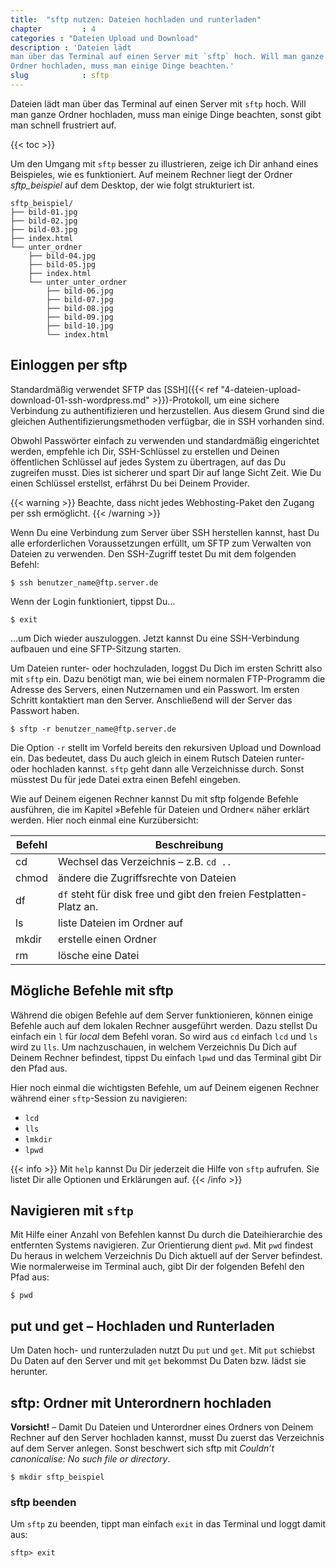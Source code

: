 ```yaml
---
title:  "sftp nutzen: Dateien hochladen und runterladen"
chapter         : 4
categories : "Dateien Upload und Download"
description : 'Dateien lädt
man über das Terminal auf einen Server mit `sftp` hoch. Will man ganze
Ordner hochladen, muss man einige Dinge beachten.'
slug            : sftp
---
```

Dateien lädt man über das Terminal auf einen Server mit `sftp` hoch.
Will man ganze Ordner hochladen, muss man einige Dinge beachten, sonst
gibt man schnell frustriert auf.
<!-- readmore -->

{{< toc >}}

Um den Umgang mit `sftp` besser zu illustrieren, zeige ich Dir anhand
eines Beispieles, wie es funktioniert. Auf meinem Rechner liegt der
Ordner *sftp\_beispiel* auf dem Desktop, der wie folgt strukturiert ist.

    sftp_beispiel/
    ├── bild-01.jpg
    ├── bild-02.jpg
    ├── bild-03.jpg
    ├── index.html
    └── unter_ordner
        ├── bild-04.jpg
        ├── bild-05.jpg
        ├── index.html
        └── unter_unter_ordner
            ├── bild-06.jpg
            ├── bild-07.jpg
            ├── bild-08.jpg
            ├── bild-09.jpg
            ├── bild-10.jpg
            └── index.html

## Einloggen per sftp

Standardmäßig verwendet SFTP das [SSH]({{< ref "4-dateien-upload-download-01-ssh-wordpress.md" >}})-Protokoll, um eine sichere Verbindung zu authentifizieren und herzustellen. Aus diesem Grund sind die gleichen Authentifizierungsmethoden verfügbar, die in SSH vorhanden sind.

Obwohl Passwörter einfach zu verwenden und standardmäßig eingerichtet werden, empfehle ich Dir, SSH-Schlüssel zu erstellen und Deinen öffentlichen Schlüssel auf jedes System zu übertragen, auf das Du zugreifen musst. Dies ist sicherer und spart Dir auf lange Sicht Zeit. Wie Du einen Schlüssel erstellst, erfährst Du bei Deinem Provider.

{{< warning >}}
Beachte, dass nicht jedes Webhosting-Paket den Zugang per ssh ermöglicht.
{{< /warning >}}

Wenn Du eine Verbindung zum Server über SSH herstellen kannst, hast Du alle erforderlichen Voraussetzungen erfüllt, um SFTP zum Verwalten von Dateien zu verwenden. Den SSH-Zugriff testet Du mit dem folgenden Befehl:

    $ ssh benutzer_name@ftp.server.de

Wenn der Login funktioniert, tippst Du…

    $ exit

…um Dich wieder auszuloggen. Jetzt kannst Du eine SSH-Verbindung aufbauen und eine SFTP-Sitzung starten.

Um Dateien runter- oder hochzuladen, loggst Du Dich im ersten Schritt also mit `sftp` ein. Dazu benötigt man, wie bei einem normalen FTP-Programm die Adresse des Servers, einen Nutzernamen und ein Passwort. Im ersten Schritt kontaktiert man den Server. Anschließend will der Server das Passwort haben.

    $ sftp -r benutzer_name@ftp.server.de

Die Option `-r` stellt im Vorfeld bereits den rekursiven Upload und Download ein. Das bedeutet, dass Du auch gleich in einem Rutsch Dateien runter- oder hochladen kannst. `sftp` geht dann alle Verzeichnisse durch. Sonst müsstest Du für jede Datei extra einen Befehl eingeben.

Wie auf Deinem eigenen Rechner kannst Du mit sftp folgende Befehle ausführen, die im Kapitel »Befehle für Dateien und Ordner« näher erklärt werden. Hier noch einmal eine Kurzübersicht:

| Befehl | Beschreibung                                                       |
| ------ | ------------------------------------------------------------------ |
| cd     | Wechsel das Verzeichnis – z.B. `cd ..`                             |
| chmod  | ändere die Zugriffsrechte von Dateien                              |
| df     | `df` steht für disk free und gibt den freien Festplatten-Platz an. |
| ls     | liste Dateien im Ordner auf                                        |
| mkdir  | erstelle einen Ordner                                              |
| rm     | lösche eine Datei                                                  |

## Mögliche Befehle mit sftp

Während die obigen Befehle auf dem Server funktionieren, können einige
Befehle auch auf dem lokalen Rechner ausgeführt werden. Dazu stellst Du
einfach ein `l` für *local* dem Befehl voran. So wird aus `cd` einfach
`lcd` und `ls` wird zu `lls`. Um nachzuschauen, in welchem Verzeichnis
Du Dich auf Deinem Rechner befindest, tippst Du einfach `lpwd` und das
Terminal gibt Dir den Pfad aus.

Hier noch einmal die wichtigsten Befehle, um auf Deinem eigenen Rechner
während einer `sftp`-Session zu navigieren:

* `lcd`
* `lls`
* `lmkdir`
* `lpwd`

{{< info >}}
Mit `help` kannst Du Dir jederzeit die Hilfe von `sftp` aufrufen. Sie listet Dir alle Optionen und Erklärungen auf.
{{< /info >}}

## Navigieren mit `sftp`

Mit Hilfe einer Anzahl von Befehlen kannst Du durch die Dateihierarchie
des entfernten Systems navigieren. Zur Orientierung dient `pwd`. Mit
`pwd` findest Du heraus in welchem Verzeichnis Du Dich aktuell auf der
Server befindest. Wie normalerweise im Terminal auch, gibt Dir der
folgenden Befehl den Pfad aus:

    $ pwd

## put und get – Hochladen und Runterladen

Um Daten hoch- und runterzuladen nutzt Du `put` und `get`. Mit `put`
schiebst Du Daten auf den Server und mit `get` bekommst Du Daten bzw.
lädst sie herunter.

## sftp: Ordner mit Unterordnern hochladen

**Vorsicht\!** – Damit Du Dateien und Unterordner eines Ordners von
Deinem Rechner auf den Server hochladen kannst, musst Du zuerst das
Verzeichnis auf dem Server anlegen. Sonst beschwert sich sftp mit
*Couldn’t canonicalise: No such file or directory*.

    $ mkdir sftp_beispiel

### sftp beenden

Um `sftp` zu beenden, tippt man einfach `exit` in das Terminal und loggt
damit aus:

    sftp> exit
